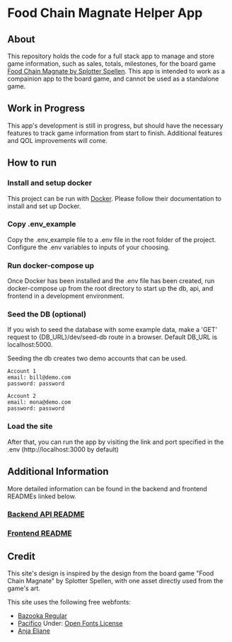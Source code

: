 # Food Chain Magnate Helper App

## About

This repository holds the code for a full stack app to manage and store game information, such as sales, totals, milestones, for the board game [Food Chain Magnate by Splotter Spellen](https://www.splottershop.com/products/food-chain-magnate). This app is intended to work as a compainion app to the board game, and cannot be used as a standalone game.

## Work in Progress

This app's development is still in progress, but should have the necessary features to track game information from start to finish. Additional features and QOL improvements will come.

## How to run

### Install and setup docker

This project can be run with [Docker](https://www.docker.com/). Please follow their documentation to install and set up Docker.

### Copy .env_example

Copy the .env_example file to a .env file in the root folder of the project. Configure the .env variables to inputs of your choosing.

### Run docker-compose up

Once Docker has been installed and the .env file has been created, run docker-compose up from the root directory to start up the db, api, and frontend in a development environment.

### Seed the DB (optional)

If you wish to seed the database with some example data, make a 'GET' request to 
{DB_URL}/dev/seed-db route in a browser. Default DB_URL is localhost:5000.

Seeding the db creates two demo accounts that can be used.

    Account 1
    email: bill@demo.com
    password: password

    Account 2
    email: mona@demo.com
    password: password

### Load the site

After that, you can run the app by visiting the link and port specified in the .env (http://localhost:3000 by default)

## Additional Information

More detailed information can be found in the backend and frontend READMEs linked below.

### [Backend API README](/backend/README.md)

### [Frontend README](/frontend/README.md)

## Credit

This site's design is inspired by the design from the board game "Food Chain Magnate" by Splotter Spellen, with one asset directly used from the game's art.

This site uses the following free webfonts:

- [Bazooka Regular](https://webfonts.ffonts.net/Bazooka-Regular.font)
- [Pacifico](https://fonts.google.com/specimen/Pacifico) Under: [Open Fonts License](./frontend/public/OFL.txt)
- [Anja Eliane](https://www.dafont.com/anja-eliane.font)